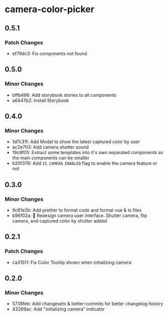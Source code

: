 # camera-color-picker

## 0.5.1

### Patch Changes

- ef79dc3: Fix components not found

## 0.5.0

### Minor Changes

- bffb496: Add storybook stories to all components
- a6447b2: Install Storybook

## 0.4.0

### Minor Changes

- 1d7c31f: Add Modal to show the latest captured color by user
- ac2e703: Add camera shutter sound
- 19c8f05: Extract some templates into it's own separated components so the main components can be smaller
- b20f376: Add `IS_CAMERA_ENABLED` flag to enable the camera feature or not

## 0.3.0

### Minor Changes

- 9c81e2b: Add prettier to format code and format vue & ts files
- b96f02a: 🎨 Redesign camera user interface. Shutter camera, flip camera, and captured color by shutter added

## 0.2.1

### Patch Changes

- ca31511: Fix Color Tooltip shown when initializing camera

## 0.2.0

### Minor Changes

- 5738feb: Add changesets & better-commits for better changelog history
- 43269ac: Add "initializing camera" indicator
